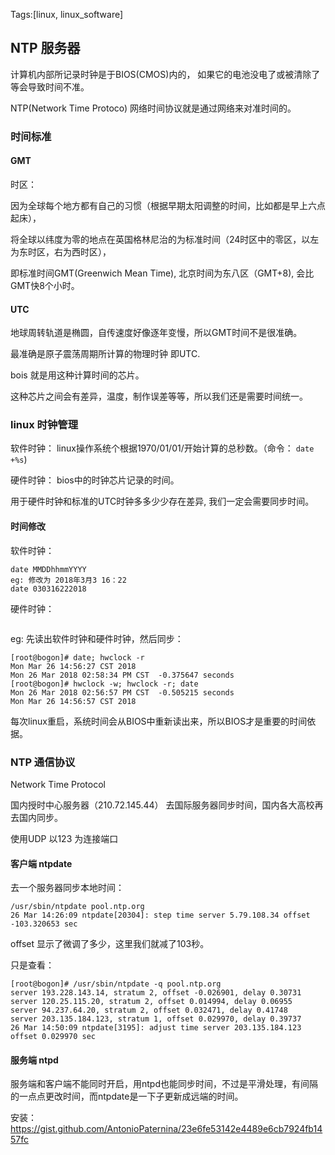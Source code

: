 Tags:[linux, linux_software]

## NTP 服务器

计算机内部所记录时钟是于BIOS(CMOS)内的， 如果它的电池没电了或被清除了等会导致时间不准。

NTP(Network Time Protoco) 网络时间协议就是通过网络来对准时间的。



### 时间标准

#### GMT

时区：

​      因为全球每个地方都有自己的习惯（根据早期太阳调整的时间，比如都是早上六点起床），

将全球以纬度为零的地点在英国格林尼治的为标准时间（24时区中的零区，以左为东时区，右为西时区），

即标准时间GMT(Greenwich Mean Time), 北京时间为东八区（GMT+8), 会比GMT快8个小时。



#### UTC

地球周转轨道是椭圆，自传速度好像逐年变慢，所以GMT时间不是很准确。

最准确是原子震荡周期所计算的物理时钟 即UTC.

bois 就是用这种计算时间的芯片。

这种芯片之间会有差异，温度，制作误差等等，所以我们还是需要时间统一。



### linux 时钟管理

软件时钟： linux操作系统个根据1970/01/01/开始计算的总秒数。（命令： `date +%s`)

硬件时钟： bios中的时钟芯片记录的时间。

用于硬件时钟和标准的UTC时钟多多少少存在差异, 我们一定会需要同步时间。



#### 时间修改

软件时钟： 

```shell
date MMDDhhmmYYYY
eg: 修改为 2018年3月3 16：22 
date 030316222018
```

硬件时钟：

```shell

```



eg: 先读出软件时钟和硬件时钟，然后同步：

```shell
[root@bogon]# date; hwclock -r
Mon Mar 26 14:56:27 CST 2018
Mon 26 Mar 2018 02:58:34 PM CST  -0.375647 seconds
[root@bogon]# hwclock -w; hwclock -r; date
Mon 26 Mar 2018 02:56:57 PM CST  -0.505215 seconds
Mon Mar 26 14:56:57 CST 2018
```







每次linux重启，系统时间会从BIOS中重新读出来，所以BIOS才是重要的时间依据。



### NTP 通信协议

Network Time Protocol

国内授时中心服务器（210.72.145.44） 去国际服务器同步时间，国内各大高校再去国内同步。



使用UDP 以123 为连接端口

#### 客户端 ntpdate

去一个服务器同步本地时间：

```
/usr/sbin/ntpdate pool.ntp.org
26 Mar 14:26:09 ntpdate[20304]: step time server 5.79.108.34 offset -103.320653 sec
```

offset 显示了微调了多少，这里我们就减了103秒。

只是查看：

```
[root@bogon]# /usr/sbin/ntpdate -q pool.ntp.org
server 193.228.143.14, stratum 2, offset -0.026901, delay 0.30731
server 120.25.115.20, stratum 2, offset 0.014994, delay 0.06955
server 94.237.64.20, stratum 2, offset 0.032471, delay 0.41748
server 203.135.184.123, stratum 1, offset 0.029970, delay 0.39737
26 Mar 14:50:09 ntpdate[3195]: adjust time server 203.135.184.123 offset 0.029970 sec
```



#### 服务端 ntpd

服务端和客户端不能同时开启，用ntpd也能同步时间，不过是平滑处理，有间隔的一点点更改时间，而ntpdate是一下子更新成远端的时间。

安装： https://gist.github.com/AntonioPaternina/23e6fe53142e4489e6cb7924fb1457fc